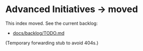 <!-- status: stub; target: 150+ words -->
<!-- status: stub; target: 150+ words -->
<!-- status: stub; target: 150+ words -->
<!-- status: stub; target: 150+ words -->
# Advanced Initiatives → moved

This index moved. See the current backlog:
- [docs/backlog/TODO.md](../backlog/TODO.md)

(Temporary forwarding stub to avoid 404s.)





